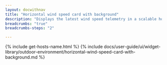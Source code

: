 ```yaml
---
layout: docwithnav
title: "Horizontal wind speed card with background"
description: "Displays the latest wind speed telemetry in a scalable horizontal layout with the background image."
breadcrumbs: "true"
breadcrumbs-steps: "2"

---
```

{% include get-hosts-name.html %}
{% include docs/user-guide/ui/widget-library/outdoor-environment/horizontal-wind-speed-card-with-background.md %}
